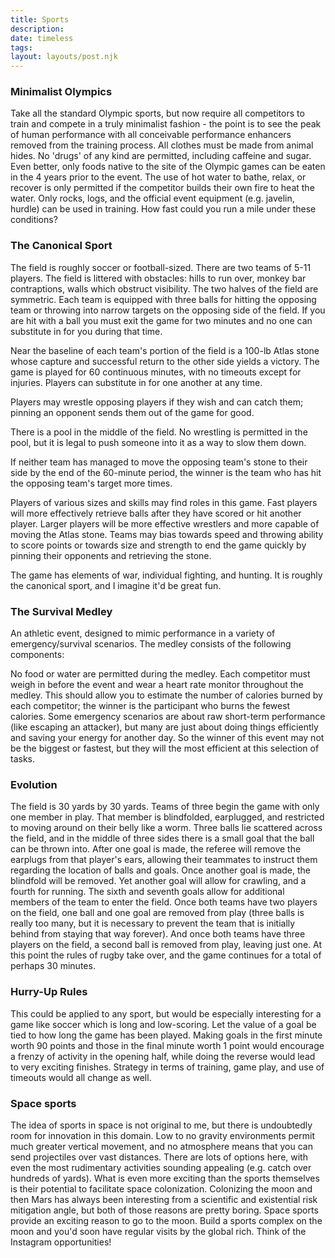 ```yaml
---
title: Sports
description:
date: timeless
tags:
layout: layouts/post.njk
---
```


### Minimalist Olympics

Take all the standard Olympic sports, but now require all competitors to train and compete in a truly minimalist fashion - the point is to see the peak of human performance with all conceivable performance enhancers removed from the training process. All clothes must be made from animal hides. No 'drugs' of any kind are permitted, including caffeine and sugar. Even better, only foods native to the site of the Olympic games can be eaten in the 4 years prior to the event. The use of hot water to bathe, relax, or recover is only permitted if the competitor builds their own fire to heat the water. Only rocks, logs, and the official event equipment (e.g. javelin, hurdle) can be used in training. How fast could you run a mile under these conditions?

### The Canonical Sport

The field is roughly soccer or football-sized. There are two teams of 5-11 players. The field is littered with obstacles: hills to run over, monkey bar contraptions, walls which obstruct visibility. The two halves of the field are symmetric. Each team is equipped with three balls for hitting the opposing team or throwing into narrow targets on the opposing side of the field. If you are hit with a ball you must exit the game for two minutes and no one can substitute in for you during that time.

Near the baseline of each team's portion of the field is a 100-lb Atlas stone whose capture and successful return to the other side yields a victory. The game is played for 60 continuous minutes, with no timeouts except for injuries. Players can substitute in for one another at any time.

Players may wrestle opposing players if they wish and can catch them; pinning an opponent sends them out of the game for good.

There is a pool in the middle of the field. No wrestling is permitted in the pool, but it is legal to push someone into it as a way to slow them down.

If neither team has managed to move the opposing team's stone to their side by the end of the 60-minute period, the winner is the team who has hit the opposing team's target more times.

Players of various sizes and skills may find roles in this game. Fast players will more effectively retrieve balls after they have scored or hit another player. Larger players will be more effective wrestlers and more capable of moving the Atlas stone. Teams may bias towards speed and throwing ability to score points or towards size and strength to end the game quickly by pinning their opponents and retrieving the stone.

The game has elements of war, individual fighting, and hunting. It is roughly the canonical sport, and I imagine it'd be great fun.

### The Survival Medley

An athletic event, designed to mimic performance in a variety of emergency/survival scenarios. The medley consists of the following components:

No food or water are permitted during the medley. Each competitor must weigh in before the event and wear a heart rate monitor throughout the medley. This should allow you to estimate the number of calories burned by each competitor; the winner is the participant who burns the fewest calories. Some emergency scenarios are about raw short-term performance (like escaping an attacker), but many are just about doing things efficiently and saving your energy for another day. So the winner of this event may not be the biggest or fastest, but they will the most efficient at this selection of tasks.

### Evolution

The field is 30 yards by 30 yards. Teams of three begin the game with only one member in play. That member is blindfolded, earplugged, and restricted to moving around on their belly like a worm. Three balls lie scattered across the field, and in the middle of three sides there is a small goal that the ball can be thrown into. After one goal is made, the referee will remove the earplugs from that player's ears, allowing their teammates to instruct them regarding the location of balls and goals. Once another goal is made, the blindfold will be removed. Yet another goal will allow for crawling, and a fourth for running. The sixth and seventh goals allow for additional members of the team to enter the field. Once both teams have two players on the field, one ball and one goal are removed from play (three balls is really too many, but it is necessary to prevent the team that is initially behind from staying that way forever). And once both teams have three players on the field, a second ball is removed from play, leaving just one. At this point the rules of rugby take over, and the game continues for a total of perhaps 30 minutes.

### Hurry-Up Rules

This could be applied to any sport, but would be especially interesting for a game like soccer which is long and low-scoring. Let the value of a goal be tied to how long the game has been played. Making goals in the first minute worth 90 points and those in the final minute worth 1 point would encourage a frenzy of activity in the opening half, while doing the reverse would lead to very exciting finishes. Strategy in terms of training, game play, and use of timeouts would all change as well.

### Space sports

The idea of sports in space is not original to me, but there is undoubtedly room for innovation in this domain. Low to no gravity environments permit much greater vertical movement, and no atmosphere means that you can send projectiles over vast distances. There are lots of options here, with even the most rudimentary activities sounding appealing (e.g. catch over hundreds of yards). 
What is even more exciting than the sports themselves is their potential to facilitate space colonization. Colonizing the moon and then Mars has always been interesting from a scientific and existential risk mitigation angle, but both of those reasons are pretty boring. Space sports provide an exciting reason to go to the moon. Build a sports complex on the moon and you'd soon have regular visits by the global rich. Think of the Instagram opportunities!
